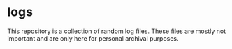 # logs
This repository is a collection of random log files. These files are mostly not important and are only here for personal archival purposes.
